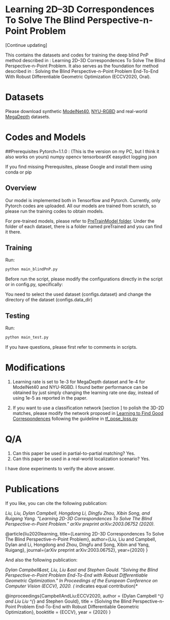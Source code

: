 # Learning 2D–3D Correspondences To Solve The Blind Perspective-n-Point Problem
[Continue updating]

This contains the datasets and codes for training the deep blind PnP method described in : Learning 2D–3D Correspondences To Solve The Blind Perspective-n-Point Problem. It also serves as the foundation for method described in : Solving the Blind Perspective-n-Point Problem End-To-End With Robust Differentiable Geometric Optimization (ECCV2020, Oral).

# Datasets
Please download synthetic [ModelNet40](https://drive.google.com/file/d/1Tj7rN4g3xY8ODQbMtrqyPyCsnttem6v9/view?usp=sharing), [NYU-RGBD](https://drive.google.com/file/d/1lTZH90zL3roNgHSkynXURmlGGfYyeKT6/view?usp=sharing) and real-world [MegaDepth](https://drive.google.com/file/d/1DKBgayxu0iPXqB-fiCKBWkP4OhuXV-im/view?usp=sharing) datasets.

# Codes and Models

##Prerequisites
Pytorch=1.1.0 : (This is the version on my PC, but I think it also works on yours)
numpy
opencv
tensorboardX
easydict
logging
json

If you find missing Prerequisites, please Google and install them using conda or pip

## Overview
Our model is implemented both in Tensorflow and Pytorch. Currently, only Pytorch codes are uploaded.
All our models are trained from scratch, so please run the training codes to obtain models.

For pre-trained models, please refer to [PreTrainModel folder](./codes_pytorch/output). Under the folder of each dataset, there is a folder named preTrained and you can find it there.

## Training

Run: 
```diff
python main_blindPnP.py
```
Before run the script, please modify the configurations directly in the script or in config.py, specifically:

You need to select the used dataset (configs.dataset) and change the directory of the dataset (configs.data_dir)

## Testing

Run:
```diff
python main_test.py
```

If you have questions, please first refer to comments in scripts.

# Modifications

1) Learning rate is set to 1e-3 for MegaDepth dataset and 1e-4 for ModelNet40 and NYU-RGBD. I found better performance can be obtained by just simply changing the learning rate one day, instead of using 1e-5 as reported in the paper.

2) If you want to use a classification network [section ] to polish the 3D-2D matches, please modify the network proposed in [Learning to Find Good Correspondences](https://github.com/vcg-uvic/learned-correspondence-release) following the guideline in [tf_pose_loss.py]()

# Q/A

1) Can this paper be used in partial-to-partial matching? Yes.
2) Can this paper be used in a real-world localization scenario? Yes.

I have done experiments to verify the above answer.

# Publications

If you like, you can cite the following publication:

*Liu, Liu, Dylan Campbell, Hongdong Li, Dingfu Zhou, Xibin Song, and Ruigang Yang. "Learning 2D-3D Correspondences To Solve The Blind Perspective-n-Point Problem." arXiv preprint arXiv:2003.06752 (2020).*


@article{liu2020learning,
  title={Learning 2D-3D Correspondences To Solve The Blind Perspective-n-Point Problem},
  author={Liu, Liu and Campbell, Dylan and Li, Hongdong and Zhou, Dingfu and Song, Xibin and Yang, Ruigang},
  journal={arXiv preprint arXiv:2003.06752},
  year={2020}
}

And also the following publication:

*Dylan Campbell&ast, Liu, Liu &ast and Stephen Gould. "Solving the Blind Perspective-n-Point Problem End-To-End with Robust Differentiable Geometric Optimization." In Proceedings of the European Conference on Computer Vision (ECCV), 2020. (* indicates equal contribution)*


@inproceedings{CampbellAndLiu:ECCV2020,
  author    = {Dylan Campbell ^{*} and
               Liu Liu ^{*} and
               Stephen Gould},
title     = {Solving the Blind Perspective-n-Point Problem End-To-End with Robust Differentiable Geometric Optimization},
  booktitle = {ECCV},
  year      = {2020}
}











